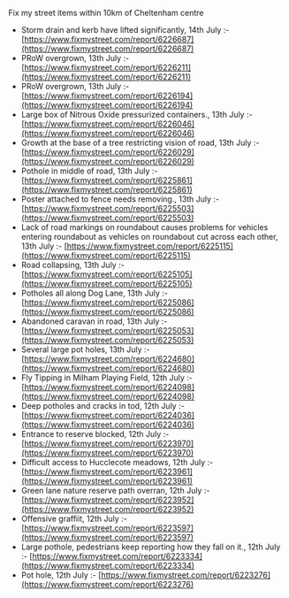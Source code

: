 Fix my street items within 10km of Cheltenham centre

<!-- fix_marker starts -->

- Storm drain and kerb have lifted significantly, 14th July :- [https://www.fixmystreet.com/report/6226687](https://www.fixmystreet.com/report/6226687)
- PRoW overgrown, 13th July :- [https://www.fixmystreet.com/report/6226211](https://www.fixmystreet.com/report/6226211)
- PRoW overgrown, 13th July :- [https://www.fixmystreet.com/report/6226194](https://www.fixmystreet.com/report/6226194)
- Large box of Nitrous Oxide pressurized containers., 13th July :- [https://www.fixmystreet.com/report/6226046](https://www.fixmystreet.com/report/6226046)
- Growth at the base of a tree restricting vision of road, 13th July :- [https://www.fixmystreet.com/report/6226029](https://www.fixmystreet.com/report/6226029)
- Pothole in middle of road, 13th July :- [https://www.fixmystreet.com/report/6225861](https://www.fixmystreet.com/report/6225861)
- Poster attached to fence needs removing., 13th July :- [https://www.fixmystreet.com/report/6225503](https://www.fixmystreet.com/report/6225503)
- Lack of road markings on roundabout causes problems for vehicles entering roundabout as vehicles on roundabout cut across each other, 13th July :- [https://www.fixmystreet.com/report/6225115](https://www.fixmystreet.com/report/6225115)
- Road collapsing, 13th July :- [https://www.fixmystreet.com/report/6225105](https://www.fixmystreet.com/report/6225105)
- Potholes all along Dog Lane, 13th July :- [https://www.fixmystreet.com/report/6225086](https://www.fixmystreet.com/report/6225086)
- Abandoned caravan in road, 13th July :- [https://www.fixmystreet.com/report/6225053](https://www.fixmystreet.com/report/6225053)
- Several large pot holes, 13th July :- [https://www.fixmystreet.com/report/6224680](https://www.fixmystreet.com/report/6224680)
- Fly Tipping in Milham Playing Field, 12th July :- [https://www.fixmystreet.com/report/6224098](https://www.fixmystreet.com/report/6224098)
- Deep potholes and cracks in tod, 12th July :- [https://www.fixmystreet.com/report/6224036](https://www.fixmystreet.com/report/6224036)
- Entrance to reserve blocked, 12th July :- [https://www.fixmystreet.com/report/6223970](https://www.fixmystreet.com/report/6223970)
- Difficult access to Hucclecote meadows, 12th July :- [https://www.fixmystreet.com/report/6223961](https://www.fixmystreet.com/report/6223961)
- Green lane nature reserve path overran, 12th July :- [https://www.fixmystreet.com/report/6223952](https://www.fixmystreet.com/report/6223952)
- Offensive graffiit, 12th July :- [https://www.fixmystreet.com/report/6223597](https://www.fixmystreet.com/report/6223597)
- Large pothole, pedestrians keep reporting how they fall on it., 12th July :- [https://www.fixmystreet.com/report/6223334](https://www.fixmystreet.com/report/6223334)
- Pot hole, 12th July :- [https://www.fixmystreet.com/report/6223276](https://www.fixmystreet.com/report/6223276)

<!-- fix_marker ends -->